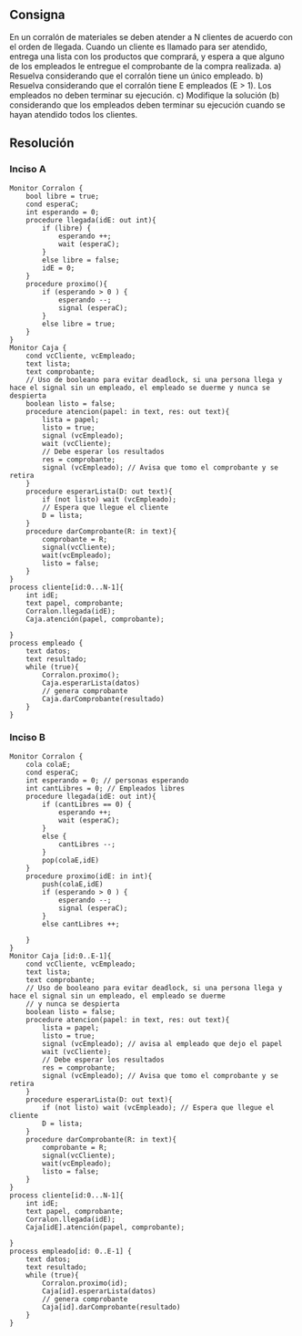 ## Consigna

En un corralón de materiales se deben atender a N clientes de acuerdo con el orden de llegada.
Cuando un cliente es llamado para ser atendido, entrega una lista con los productos que
comprará, y espera a que alguno de los empleados le entregue el comprobante de la compra
realizada.
a) Resuelva considerando que el corralón tiene un único empleado.
b) Resuelva considerando que el corralón tiene E empleados (E > 1). Los empleados no
deben terminar su ejecución.
c) Modifique la solución (b) considerando que los empleados deben terminar su ejecución
cuando se hayan atendido todos los clientes.


## Resolución


### Inciso A

```
Monitor Corralon {
    bool libre = true;
    cond esperaC;
    int esperando = 0;
    procedure llegada(idE: out int){
        if (libre) { 
            esperando ++;
            wait (esperaC);
        }
        else libre = false;
        idE = 0;
    }
    procedure proximo(){
        if (esperando > 0 ) { 
            esperando --;
            signal (esperaC);
        }
        else libre = true;
    }
}
Monitor Caja {
    cond vcCliente, vcEmpleado;
    text lista;
    text comprobante;
    // Uso de booleano para evitar deadlock, si una persona llega y hace el signal sin un empleado, el empleado se duerme y nunca se despierta
    boolean listo = false; 
    procedure atencion(papel: in text, res: out text){
        lista = papel;
        listo = true;
        signal (vcEmpleado);
        wait (vcCliente);
        // Debe esperar los resultados
        res = comprobante;
        signal (vcEmpleado); // Avisa que tomo el comprobante y se retira
    }
    procedure esperarLista(D: out text){
        if (not listo) wait (vcEmpleado);
        // Espera que llegue el cliente
        D = lista;
    }
    procedure darComprobante(R: in text){
        comprobante = R;
        signal(vcCliente);
        wait(vcEmpleado);
        listo = false;
    }
}
process cliente[id:0...N-1]{
    int idE;
    text papel, comprobante;
    Corralon.llegada(idE);
    Caja.atención(papel, comprobante);

}
process empleado {
    text datos;
    text resultado;
    while (true){
        Corralon.proximo();
        Caja.esperarLista(datos)
        // genera comprobante
        Caja.darComprobante(resultado)
    }
}
```


### Inciso B

```
Monitor Corralon {
    cola colaE;
    cond esperaC;
    int esperando = 0; // personas esperando
    int cantLibres = 0; // Empleados libres
    procedure llegada(idE: out int){
        if (cantLibres == 0) { 
            esperando ++;
            wait (esperaC);
        }
        else {
            cantLibres --;
        }
        pop(colaE,idE)
    }
    procedure proximo(idE: in int){
        push(colaE,idE)
        if (esperando > 0 ) { 
            esperando --;
            signal (esperaC);
        }
        else cantLibres ++;
        
    }
}
Monitor Caja [id:0..E-1]{
    cond vcCliente, vcEmpleado;
    text lista;
    text comprobante;
    // Uso de booleano para evitar deadlock, si una persona llega y hace el signal sin un empleado, el empleado se duerme
    // y nunca se despierta
    boolean listo = false; 
    procedure atencion(papel: in text, res: out text){
        lista = papel;
        listo = true;
        signal (vcEmpleado); // avisa al empleado que dejo el papel
        wait (vcCliente);
        // Debe esperar los resultados
        res = comprobante;
        signal (vcEmpleado); // Avisa que tomo el comprobante y se retira
    }
    procedure esperarLista(D: out text){
        if (not listo) wait (vcEmpleado); // Espera que llegue el cliente
        D = lista;
    }
    procedure darComprobante(R: in text){
        comprobante = R;
        signal(vcCliente);
        wait(vcEmpleado);
        listo = false;
    }
}
process cliente[id:0...N-1]{
    int idE;
    text papel, comprobante;
    Corralon.llegada(idE);
    Caja[idE].atención(papel, comprobante);

}
process empleado[id: 0..E-1] {
    text datos;
    text resultado;
    while (true){
        Corralon.proximo(id);
        Caja[id].esperarLista(datos)
        // genera comprobante
        Caja[id].darComprobante(resultado)
    }
}
```